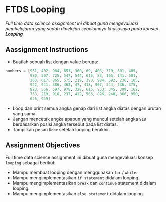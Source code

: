 # FTDS Looping

_Full time data science assignment ini dibuat guna mengevaluasi pembelajaran yang sudah dipelajari sebelumnya khususnya pada konsep **Looping**_

## Aassignment Instructions

- Buatlah sebuah list dengan value berupa:

```py
numbers = [951, 402, 984, 651, 360, 69, 408, 319, 601, 485,
           980, 507, 725, 547, 544, 615, 83, 165, 141, 501,
           263, 617, 865, 575, 219, 390, 984, 592, 236, 105,
           942, 941, 386, 462, 47, 418, 907, 344, 236, 375,
           823, 566, 597, 978, 328, 615, 953, 345, 399, 162,
           758, 219, 918, 237, 412, 566, 826, 248, 866, 950,
           626, 949]
```

- Loop dan print semua angka genap dari list angka diatas dengan urutan yang sama.
- Jangan mencetak angka apapun yang muncul setelah angka `918` berdasarkan posisi angka tersebut pada list diatas.
- Tampilkan pesan `Done` setelah looping berakhir.

## Assignment Objectives

Full time data science assignment ini dibuat guna mengevaluasi konsep `looping` sebagai berikut:

- Mampu membuat looping dengan menggunakan `for` / `while`.
- Mampu mengimplementasikan `if statement` didalam looping.
- Mampu mengimplementasikan `break` dan `continue` statement didalam looping.
- Mampu mengimplementasikan `else statement` didalam looping.
